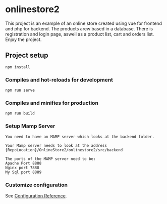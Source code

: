# onlinestore2
This project is an example of an online store created using vue for frontend and php for backend. The products arew based in a database. There is registration and login page, aswell as a product list, cart and orders list. Enjoy the project.
## Project setup
```
npm install
```

### Compiles and hot-reloads for development
```
npm run serve
```

### Compiles and minifies for production
```
npm run build
```

### Setup Mamp Server
```
You need to have an MAMP server which looks at the backend folder.

Your Mamp server needs to look at the address {RepoLocation}/OnlineStore2/onlinestore2/src/backend

The ports of the MAMP server need to be:
Apache Port 8888
Nginx port 7888
My Sql port 8889
```

### Customize configuration
See [Configuration Reference](https://cli.vuejs.org/config/).
